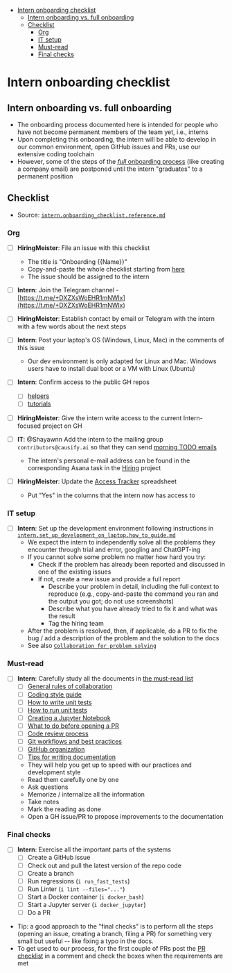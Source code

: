 <!-- toc -->

- [Intern onboarding checklist](#intern-onboarding-checklist)
  * [Intern onboarding vs. full onboarding](#intern-onboarding-vs-full-onboarding)
  * [Checklist](#checklist)
    + [Org](#org)
    + [IT setup](#it-setup)
    + [Must-read](#must-read)
    + [Final checks](#final-checks)

<!-- tocstop -->

# Intern onboarding checklist

## Intern onboarding vs. full onboarding

- The onboarding process documented here is intended for people who have not
  become permanent members of the team yet, i.e., interns
- Upon completing this onboarding, the intern will be able to develop in our
  common environment, open GitHub issues and PRs, use our extensive coding
  toolchain
- However, some of the steps of the
  [_full_ onboarding process](/docs/onboarding/all.onboarding_checklist.reference.md)
  (like creating a company email) are postponed until the intern "graduates" to
  a permanent position

## Checklist

- Source:
  [`intern.onboarding_checklist.reference.md`](https://github.com/causify-ai/helpers/blob/master/docs/onboarding/intern.onboarding_checklist.reference.md)

### Org

- [ ] **HiringMeister**: File an issue with this checklist
  - The title is "Onboarding {{Name}}"
  - Copy-and-paste the whole checklist starting from [here](#checklist)
  - The issue should be assigned to the intern

- [ ] **Intern**: Join the Telegram channel -
      [https://t.me/+DXZXsWoEHR1mNWIx](https://t.me/+DXZXsWoEHR1mNWIx)

- [ ] **HiringMeister**: Establish contact by email or Telegram with the intern
      with a few words about the next steps

- [ ] **Intern**: Post your laptop's OS (Windows, Linux, Mac) in the comments of
      this issue
  - Our dev environment is only adapted for Linux and Mac. Windows users have to
    install dual boot or a VM with Linux (Ubuntu)

- [ ] **Intern**: Confirm access to the public GH repos
  - [ ] [helpers](https://github.com/causify-ai/helpers)
  - [ ] [tutorials](https://github.com/causify-ai/tutorials)

- [ ] **HiringMeister**: Give the intern write access to the current
      Intern-focused project on GH

- [ ] **IT**: @Shayawnn Add the intern to the mailing group
      `contributors@causify.ai` so that they can send
      [morning TODO emails](https://github.com/causify-ai/helpers/blob/master/docs/work_organization/all.team_collaboration.how_to_guide.md#morning-todo-email)
  - The intern's personal e-mail address can be found in the corresponding Asana
    task in the
    [Hiring](https://app.asana.com/0/1208280136292379/1208280159230261) project

- [ ] **HiringMeister**: Update the
      [Access Tracker](https://docs.google.com/spreadsheets/d/130tDQBLAeq89uOTj9pyE8r1-o2-OKztCZYZtyiOKnLk/edit?resourcekey=&gid=1024055821#gid=1024055821)
      spreadsheet
  - Put "Yes" in the columns that the intern now has access to

### IT setup

- [ ] **Intern**: Set up the development environment following instructions in
      [`intern.set_up_development_on_laptop.how_to_guide.md`](https://github.com/causify-ai/helpers/blob/master/docs/onboarding/intern.set_up_development_on_laptop.how_to_guide.md)
  - We expect the intern to independently solve all the problems they encounter
    through trial and error, googling and ChatGPT-ing
  - If you cannot solve some problem no matter how hard you try:
    - Check if the problem has already been reported and discussed in one of the
      existing issues
    - If not, create a new issue and provide a full report
      - Describe your problem in detail, including the full context to reproduce
        (e.g., copy-and-paste the command you ran and the output you got; do not
        use screenshots)
      - Describe what you have already tried to fix it and what was the result
      - Tag the hiring team
  - After the problem is resolved, then, if applicable, do a PR to fix the bug /
    add a description of the problem and the solution to the docs
  - See also
    [`Collaboration for problem solving`](https://github.com/causify-ai/helpers/blob/master/docs/work_organization/all.team_collaboration.how_to_guide.md#collaboration-for-problem-solving)

### Must-read

- [ ] **Intern**: Carefully study all the documents in
      [the must-read list](https://github.com/causify-ai/helpers/blob/master/docs/onboarding/all.dev_must_read_checklist.reference.md)
  - [ ] [General rules of collaboration](https://github.com/causify-ai/helpers/blob/master/docs/work_organization/all.team_collaboration.how_to_guide.md)
  - [ ] [Coding style guide](https://github.com/causify-ai/helpers/blob/master/docs/code_guidelines/all.coding_style.how_to_guide.md)
  - [ ] [How to write unit tests](https://github.com/causify-ai/helpers/blob/master/docs/tools/unit_test/all.write_unit_tests.how_to_guide.md)
  - [ ] [How to run unit tests](https://github.com/causify-ai/helpers/blob/master/docs/tools/unit_test/all.run_unit_tests.how_to_guide.md)
  - [ ] [Creating a Jupyter Notebook](https://github.com/causify-ai/helpers/blob/master/docs/tools/notebooks/all.jupyter_notebook.how_to_guide.md)
  - [ ] [What to do before opening a PR](https://github.com/causify-ai/helpers/blob/master/docs/code_guidelines/all.submit_code_for_review.how_to_guide.md)
  - [ ] [Code review process](https://github.com/causify-ai/helpers/blob/master/docs/code_guidelines/all.code_review.how_to_guide.md)
  - [ ] [Git workflows and best practices](https://github.com/causify-ai/helpers/blob/master/docs/tools/git/all.git.how_to_guide.md)
  - [ ] [GitHub organization](https://github.com/causify-ai/helpers/blob/master/docs/work_organization/all.use_github.how_to_guide.md)
  - [ ] [Tips for writing documentation](https://github.com/causify-ai/helpers/blob/master/docs/documentation_meta/all.writing_docs.how_to_guide.md)
  - They will help you get up to speed with our practices and development style
  - Read them carefully one by one
  - Ask questions
  - Memorize / internalize all the information
  - Take notes
  - Mark the reading as done
  - Open a GH issue/PR to propose improvements to the documentation

### Final checks

- [ ] **Intern**: Exercise all the important parts of the systems
  - [ ] Create a GitHub issue
  - [ ] Check out and pull the latest version of the repo code
  - [ ] Create a branch
  - [ ] Run regressions (`i run_fast_tests`)
  - [ ] Run Linter (`i lint --files="..."`)
  - [ ] Start a Docker container (`i docker_bash`)
  - [ ] Start a Jupyter server (`i docker_jupyter`)
  - [ ] Do a PR
- Tip: a good approach to the "final checks" is to perform all the steps
  (opening an issue, creating a branch, filing a PR) for something very small
  but useful -- like fixing a typo in the docs.
- To get used to our process, for the first couple of PRs post the
  [PR checklist](https://github.com/causify-ai/helpers/blob/master/docs/code_guidelines/all.submit_code_for_review.how_to_guide.md#checklist)
  in a comment and check the boxes when the requirements are met
